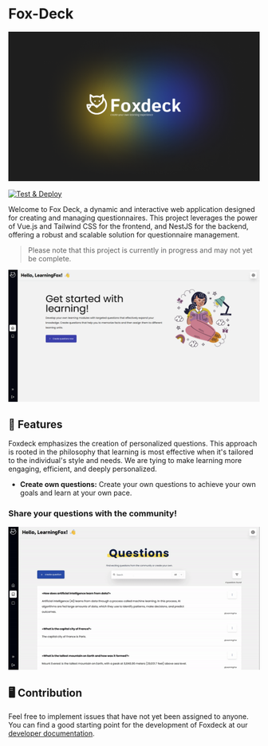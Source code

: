 # Fox-Deck


<img src="./.github/assets/foxdeck-logo.png" alt="Logo" />

[![Test & Deploy](https://github.com/Foxdeck/fox-deck/actions/workflows/test-and-deploy.yml/badge.svg)](https://github.com/Foxdeck/fox-deck/actions/workflows/test-and-deploy.yml)

Welcome to Fox Deck, a dynamic and interactive web application designed for creating and managing questionnaires. This
project leverages the power of Vue.js and Tailwind CSS for the frontend, and NestJS for the backend, offering a robust
and scalable solution for questionnaire management.

> Please note that this project is currently in progress and may not yet be complete.

<img src="./.github/assets/home.png" alt="Logo" />

## 💫 Features

Foxdeck emphasizes the creation of personalized questions. This approach is rooted in the philosophy that learning is most effective when it's tailored to the individual's style and needs. We are tying to make learning more engaging, efficient, and deeply personalized.

* **Create own questions:** Create your own questions to achieve your own goals and learn at your own pace.

### Share your questions with the community!
<img src="./.github/assets/feature_question.gif" alt="Logo" />

## 🖥️ Contribution

Feel free to implement issues that have not yet been assigned to anyone. You can find a good starting point for the development of Foxdeck at our [developer documentation](http://developer.foxdeck.de).
